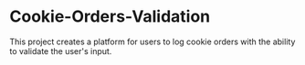 # Cookie-Orders-Validation

This project creates a platform for users to log cookie orders with the ability to validate the user's input. 

